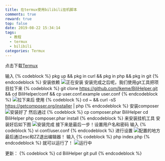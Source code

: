 ```yaml
---
title: 在termux使用bilibili挂机脚本
comments: true
reward: true
top: false
date: 2019-08-22 15:34:14
tags:
  - 教程
  - termux
  - bilibili
categories: Termux
---
```

点击下载[Termux](https://pan.baidu.com/s/1wFARwcZ18WgB0L5amZXCWQ#/)
<!-- more -->

输入
{% codeblock %}
pkg up && pkg in curl && pkg in php && pkg in git
{% endcodeblock %}
安装依赖
![正在安装](https://res.cloudinary.com/q2438175594/image/upload/v1564441384/%E5%9C%A8termux%E4%BD%BF%E7%94%A8bilibili%E6%8C%82%E6%9C%BA%E8%84%9A%E6%9C%AC/1.jpg)
安装完成之后呢，我们使用git工具把项目拉下来
{% codeblock %}
git clone https://github.com/lkeme/BiliHelper.git && cd BiliHelper/conf && cp user.conf.example user.conf
{% endcodeblock %}
![拉下来后](https://res.cloudinary.com/q2438175594/image/upload/v1564441632/%E5%9C%A8termux%E4%BD%BF%E7%94%A8bilibili%E6%8C%82%E6%9C%BA%E8%84%9A%E6%9C%AC/2.jpg)
使用
{% codeblock %}
cd ~ && curl -sS https://getcomposer.org/installer | php
{% endcodeblock %}
安装composer
![安装好了](https://res.cloudinary.com/q2438175594/image/upload/v1564441781/%E5%9C%A8termux%E4%BD%BF%E7%94%A8bilibili%E6%8C%82%E6%9C%BA%E8%84%9A%E6%9C%AC/3.jpg)
然后通过
{% codeblock %}
cp composer.phar BiliHelper
cd BiliHelper
php composer.phar install
{% endcodeblock %}
来安装挂机工具
安装好后如下图
![安装完成](https://res.cloudinary.com/q2438175594/image/upload/v1564441986/%E5%9C%A8termux%E4%BD%BF%E7%94%A8bilibili%E6%8C%82%E6%9C%BA%E8%84%9A%E6%9C%AC/4.jpg)
接下来是最后一步！设置用户名和密码
输入
{% codeblock %}
vi conf/user.conf
{% endcodeblock %}
进行设置
![配置的地方](https://res.cloudinary.com/q2438175594/image/upload/v1564442184/%E5%9C%A8termux%E4%BD%BF%E7%94%A8bilibili%E6%8C%82%E6%9C%BA%E8%84%9A%E6%9C%AC/5.jpg)
最后通过esc和ZZ退出编辑器！
输入
{% codeblock %}
php index.php
{% endcodeblock %}
就可以运行了！
![运行中](https://res.cloudinary.com/q2438175594/image/upload/v1566462547/%E5%9C%A8termux%E4%BD%BF%E7%94%A8bilibili%E6%8C%82%E6%9C%BA%E8%84%9A%E6%9C%AC/6.jpg)

更新：
{% codeblock %}
cd BiliHelper
git pull
{% endcodeblock %}
